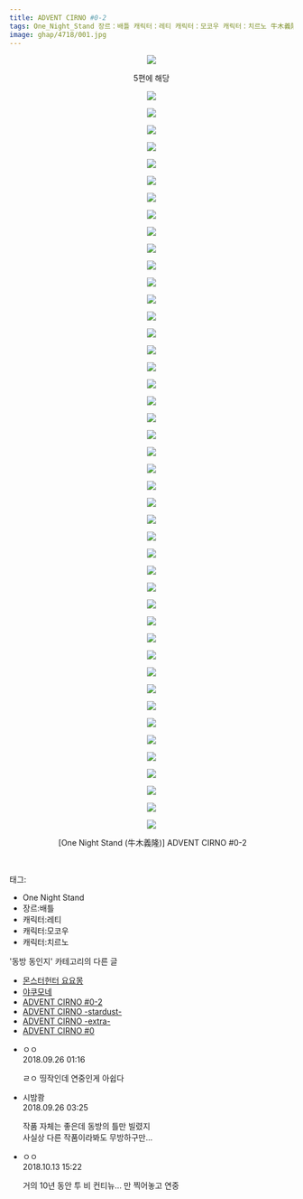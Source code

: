 ```yaml
---
title: ADVENT CIRNO #0-2
tags: One_Night_Stand 장르：배틀 캐릭터：레티 캐릭터：모코우 캐릭터：치르노 牛木義隆 동방_동인지
image: ghap/4718/001.jpg
---
```

<div class="article">
<p style="text-align: center; clear: none; float: none;"><img src="{{ site.nasurl }}/ghap/4718/001.jpg"/></p>
<p style="text-align: center; clear: none; float: none;">5편에 해당</p>
<p style="text-align: center; clear: none; float: none;"><img src="{{ site.nasurl }}/ghap/4718/002.jpg"/></p>
<p style="text-align: center; clear: none; float: none;"><img src="{{ site.nasurl }}/ghap/4718/003.jpg"/></p>
<p style="text-align: center; clear: none; float: none;"><img src="{{ site.nasurl }}/ghap/4718/004.jpg"/></p>
<p style="text-align: center; clear: none; float: none;"><img src="{{ site.nasurl }}/ghap/4718/005.jpg"/></p>
<p style="text-align: center; clear: none; float: none;"><img src="{{ site.nasurl }}/ghap/4718/006.jpg"/></p>
<p style="text-align: center; clear: none; float: none;"><img src="{{ site.nasurl }}/ghap/4718/007.jpg"/></p>
<p style="text-align: center; clear: none; float: none;"><img src="{{ site.nasurl }}/ghap/4718/008.jpg"/></p>
<p style="text-align: center; clear: none; float: none;"><img src="{{ site.nasurl }}/ghap/4718/009.jpg"/></p>
<p style="text-align: center; clear: none; float: none;"><img src="{{ site.nasurl }}/ghap/4718/010.jpg"/></p>
<p style="text-align: center; clear: none; float: none;"><img src="{{ site.nasurl }}/ghap/4718/011.jpg"/></p>
<p style="text-align: center; clear: none; float: none;"><img src="{{ site.nasurl }}/ghap/4718/012.jpg"/></p>
<p style="text-align: center; clear: none; float: none;"><img src="{{ site.nasurl }}/ghap/4718/013.jpg"/></p>
<p style="text-align: center; clear: none; float: none;"><img src="{{ site.nasurl }}/ghap/4718/014.jpg"/></p>
<p style="text-align: center; clear: none; float: none;"><img src="{{ site.nasurl }}/ghap/4718/015.jpg"/></p>
<p style="text-align: center; clear: none; float: none;"><img src="{{ site.nasurl }}/ghap/4718/016.jpg"/></p>
<p style="text-align: center; clear: none; float: none;"><img src="{{ site.nasurl }}/ghap/4718/017.jpg"/></p>
<p style="text-align: center; clear: none; float: none;"><img src="{{ site.nasurl }}/ghap/4718/018.jpg"/></p>
<p style="text-align: center; clear: none; float: none;"><img src="{{ site.nasurl }}/ghap/4718/019.jpg"/></p>
<p style="text-align: center; clear: none; float: none;"><img src="{{ site.nasurl }}/ghap/4718/020.jpg"/></p>
<p style="text-align: center; clear: none; float: none;"><img src="{{ site.nasurl }}/ghap/4718/021.jpg"/></p>
<p style="text-align: center; clear: none; float: none;"><img src="{{ site.nasurl }}/ghap/4718/022.jpg"/></p>
<p style="text-align: center; clear: none; float: none;"><img src="{{ site.nasurl }}/ghap/4718/023.jpg"/></p>
<p style="text-align: center; clear: none; float: none;"><img src="{{ site.nasurl }}/ghap/4718/024.jpg"/></p>
<p style="text-align: center; clear: none; float: none;"><img src="{{ site.nasurl }}/ghap/4718/025.jpg"/></p>
<p style="text-align: center; clear: none; float: none;"><img src="{{ site.nasurl }}/ghap/4718/026.jpg"/></p>
<p style="text-align: center; clear: none; float: none;"><img src="{{ site.nasurl }}/ghap/4718/027.jpg"/></p>
<p style="text-align: center; clear: none; float: none;"><img src="{{ site.nasurl }}/ghap/4718/028.jpg"/></p>
<p style="text-align: center; clear: none; float: none;"><img src="{{ site.nasurl }}/ghap/4718/029.jpg"/></p>
<p style="text-align: center; clear: none; float: none;"><img src="{{ site.nasurl }}/ghap/4718/030.jpg"/></p>
<p style="text-align: center; clear: none; float: none;"><img src="{{ site.nasurl }}/ghap/4718/031.jpg"/></p>
<p style="text-align: center; clear: none; float: none;"><img src="{{ site.nasurl }}/ghap/4718/032.jpg"/></p>
<p style="text-align: center; clear: none; float: none;"><img src="{{ site.nasurl }}/ghap/4718/033.jpg"/></p>
<p style="text-align: center; clear: none; float: none;"><img src="{{ site.nasurl }}/ghap/4718/034.jpg"/></p>
<p style="text-align: center; clear: none; float: none;"><img src="{{ site.nasurl }}/ghap/4718/035.jpg"/></p>
<p style="text-align: center; clear: none; float: none;"><img src="{{ site.nasurl }}/ghap/4718/036.jpg"/></p>
<p style="text-align: center; clear: none; float: none;"><img src="{{ site.nasurl }}/ghap/4718/037.jpg"/></p>
<p style="text-align: center; clear: none; float: none;"><img src="{{ site.nasurl }}/ghap/4718/038.jpg"/></p>
<p style="text-align: center; clear: none; float: none;"><img src="{{ site.nasurl }}/ghap/4718/039.jpg"/></p>
<p style="text-align: center; clear: none; float: none;"><img src="{{ site.nasurl }}/ghap/4718/040.jpg"/></p>
<p style="text-align: center; clear: none; float: none;"><img src="{{ site.nasurl }}/ghap/4718/041.jpg"/></p>
<p style="text-align: center; clear: none; float: none;"><img src="{{ site.nasurl }}/ghap/4718/042.jpg"/></p>
<p style="text-align: center; clear: none; float: none;"><img src="{{ site.nasurl }}/ghap/4718/043.jpg"/></p>
<p style="text-align: center; clear: none; float: none;"><img src="{{ site.nasurl }}/ghap/4718/044.jpg"/></p>
<p style="text-align: center; clear: none; float: none;"><img src="{{ site.nasurl }}/ghap/4718/045.jpg"/></p>
<p style="text-align: center; clear: none; float: none;"> [One Night Stand (牛木義隆)] ADVENT CIRNO #0-2</p>
<p><br/></p>
</div><div class="tagTrail">
<p>태그: </p>
<ul>
<li>One Night Stand</li>
<li>장르:배틀</li>
<li>캐릭터:레티</li>
<li>캐릭터:모코우</li>
<li>캐릭터:치르노</li>
</ul>
</div><div class="another">
<p>'동방 동인지' 카테고리의 다른 글</p>
<ul>
<li><a href="/2018-10-06-ghap_4740">몬스터헌터 요요몽</a></li>
<li><a href="/2018-09-30-ghap_4730">야쿠모네</a></li>
<li><a href="/2018-09-25-ghap_4718">ADVENT CIRNO #0-2</a></li>
<li><a href="/2018-09-25-ghap_4717">ADVENT CIRNO -stardust-</a></li>
<li><a href="/2018-09-25-ghap_4716">ADVENT CIRNO -extra-</a></li>
<li><a href="/2018-09-25-ghap_4715">ADVENT CIRNO #0</a></li>
</ul>
</div><div class="cb_module cb_fluid">
<div class="cb_wrt cb_profile">
<div class="comment">
<ul>
<li class="cb_thumb_off" id="comment15339744">
<div class="cb_comment_area">
<div class="cb_info_area">
<div class="cb_section">
<span class="cb_nick_name">ㅇㅇ</span>
</div>
<div class="cb_section">
<span class="cb_date">2018.09.26 01:16 </span>
</div>
</div>
<div class="cb_dsc_comment">
<p class="cb_dsc">
											ㄹㅇ 띵작인데 연중인게 아쉽다
										</p>
</div>
</div></li>
<li class="cb_thumb_off" id="comment15339767">
<div class="cb_comment_area">
<div class="cb_info_area">
<div class="cb_section">
<span class="cb_nick_name">시밤쾅</span>
</div>
<div class="cb_section">
<span class="cb_date">2018.09.26 03:25 </span>
</div>
</div>
<div class="cb_dsc_comment">
<p class="cb_dsc">
											작품 자체는 좋은데 동방의 틀만 빌렸지 <br/>
사실상 다른 작품이라봐도 무방하구만...
										</p>
</div>
</div></li>
<li class="cb_thumb_off" id="comment15354148">
<div class="cb_comment_area">
<div class="cb_info_area">
<div class="cb_section">
<span class="cb_nick_name">ㅇㅇ</span>
</div>
<div class="cb_section">
<span class="cb_date">2018.10.13 15:22 </span>
</div>
</div>
<div class="cb_dsc_comment">
<p class="cb_dsc">
											거의 10년 동안 투 비 컨티뉴... 만 찍어놓고 연중
										</p>
</div>
</div></li>
</ul>
</div>
</div><!-- commentList close -->
</div>
